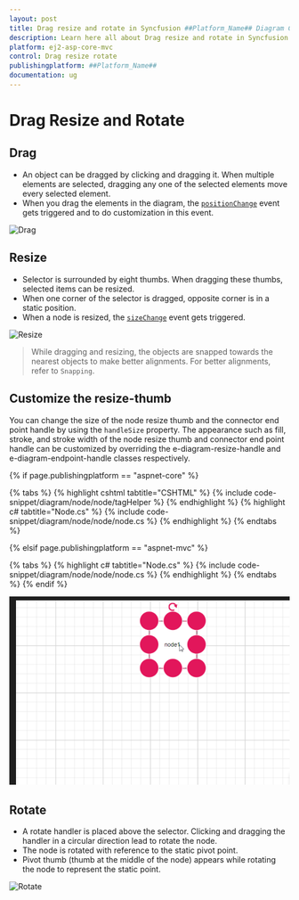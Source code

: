 ```yaml
---
layout: post
title: Drag resize and rotate in Syncfusion ##Platform_Name## Diagram Component
description: Learn here all about Drag resize and rotate in Syncfusion ##Platform_Name## Diagram component of Syncfusion Essential JS 2 and more.
platform: ej2-asp-core-mvc
control: Drag resize rotate
publishingplatform: ##Platform_Name##
documentation: ug
---
```


# Drag Resize and Rotate

## Drag

* An object can be dragged by clicking and dragging it. When multiple elements are selected, dragging any one of the selected elements move every selected element.
* When you drag the elements in the diagram, the [`positionChange`](https://help.syncfusion.com/cr/aspnetcore-js2/Syncfusion.EJ2.Diagrams.Diagram.html#Syncfusion_EJ2_Diagrams_Diagram_PositionChange) event gets triggered and to do customization in this event.

![Drag](../images/drag.gif)

## Resize

* Selector is surrounded by eight thumbs. When dragging these thumbs, selected items can be resized.
* When one corner of the selector is dragged, opposite corner is in a static position.
* When a node is resized, the [`sizeChange`](https://help.syncfusion.com/cr/aspnetcore-js2/Syncfusion.EJ2.Diagrams.Diagram.html#Syncfusion_EJ2_Diagrams_Diagram_SizeChange) event gets triggered.

![Resize](../images/resize.gif)

> While dragging and resizing, the objects are snapped towards the nearest objects to make better alignments. For better alignments, refer to `Snapping`.

## Customize the resize-thumb

You can change the size of the node resize thumb and the connector end point handle by using the `handleSize` property. The appearance such as fill, stroke, and stroke width of the node resize thumb and connector end point handle can be customized by overriding the e-diagram-resize-handle and e-diagram-endpoint-handle classes respectively.

{% if page.publishingplatform == "aspnet-core" %}

{% tabs %}
{% highlight cshtml tabtitle="CSHTML" %}
{% include code-snippet/diagram/node/node/tagHelper %}
{% endhighlight %}
{% highlight c# tabtitle="Node.cs" %}
{% include code-snippet/diagram/node/node/node.cs %}
{% endhighlight %}
{% endtabs %}

{% elsif page.publishingplatform == "aspnet-mvc" %}

{% tabs %}
{% highlight c# tabtitle="Node.cs" %}
{% include code-snippet/diagram/node/node/node.cs %}
{% endhighlight %}
{% endtabs %}
{% endif %}

![handleSize](../images/handlesize.png)

## Rotate

* A rotate handler is placed above the selector. Clicking and dragging the handler in a circular direction lead to rotate the node.
* The node is rotated with reference to the static pivot point.
* Pivot thumb (thumb at the middle of the node) appears while rotating the node to represent the static point.

![Rotate](../images/rotate.gif)
